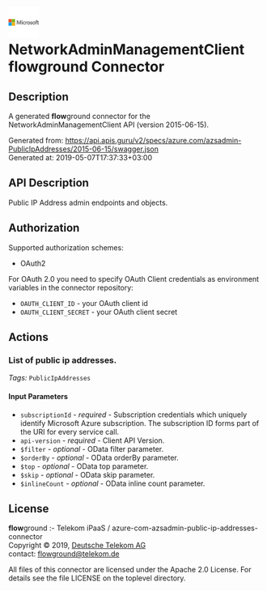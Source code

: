 # ![LOGO](logo.png) NetworkAdminManagementClient **flow**ground Connector

## Description

A generated **flow**ground connector for the NetworkAdminManagementClient API (version 2015-06-15).

Generated from: https://api.apis.guru/v2/specs/azure.com/azsadmin-PublicIpAddresses/2015-06-15/swagger.json<br/>
Generated at: 2019-05-07T17:37:33+03:00

## API Description

Public IP Address admin endpoints and objects.

## Authorization

Supported authorization schemes:
- OAuth2

For OAuth 2.0 you need to specify OAuth Client credentials as environment variables in the connector repository:
* `OAUTH_CLIENT_ID` - your OAuth client id
* `OAUTH_CLIENT_SECRET` - your OAuth client secret

## Actions

### List of public ip addresses.

*Tags:* `PublicIpAddresses`

#### Input Parameters
* `subscriptionId` - _required_ - Subscription credentials which uniquely identify Microsoft Azure subscription. The subscription ID forms part of the URI for every service call.
* `api-version` - _required_ - Client API Version.
* `$filter` - _optional_ - OData filter parameter.
* `$orderBy` - _optional_ - OData orderBy parameter.
* `$top` - _optional_ - OData top parameter.
* `$skip` - _optional_ - OData skip parameter.
* `$inlineCount` - _optional_ - OData inline count parameter.

## License

**flow**ground :- Telekom iPaaS / azure-com-azsadmin-public-ip-addresses-connector<br/>
Copyright © 2019, [Deutsche Telekom AG](https://www.telekom.de)<br/>
contact: flowground@telekom.de

All files of this connector are licensed under the Apache 2.0 License. For details
see the file LICENSE on the toplevel directory.
